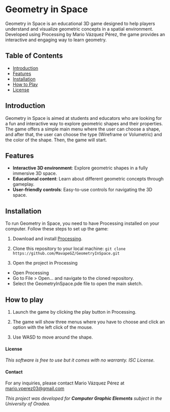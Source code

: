 # Geometry in Space

Geometry in Space is an educational 3D game designed to help players understand and visualize geometric concepts in a spatial environment. Developed using Processing by Mario Vázquez Pérez, the game provides an interactive and engaging way to learn geometry. 

## Table of Contents

- [Introduction](#introduction)
- [Features](#features)
- [Installation](#installation)
- [How to Play](#how-to-play)
- [License](#license)

## Introduction

Geometry in Space is aimed at students and educators who are looking for a fun and interactive way to explore geometric shapes and their properties. The game offers a simple main menu where the user can choose a shape, and after that, the user can choose the type (Wireframe or Volumetric) and the color of the shape. Then, the game will start.

## Features

- **Interactive 3D environment**: Explore geometric shapes in a fully immersive 3D space.
- **Educational content**: Learn about different geometric concepts through gameplay.
- **User-friendly controls**: Easy-to-use controls for navigating the 3D space.

## Installation

To run Geometry in Space, you need to have Processing installed on your computer. Follow these steps to set up the game:

1. Download and install [Processing](https://processing.org/download/).

2. Clone this repository to your local machine:
`git clone https://github.com/MavapeGZ/GeometryInSpace.git`

3. Open the project in Processing
- Open Processing
- Go to File > Open... and navigate to the cloned repository.
- Select the GeometryInSpace.pde file to open the main sketch.

## How to play

1. Launch the game by clicking the play button in Processing.

2. The game will show three menus where you have to choose and click an option with the left click of the mouse.

3. Use WASD to move around the shape.

#### License
*This software is free to use but it comes with no warranty. ISC License.*

#### Contact
For any inquiries, please contact Mario Vázquez Pérez at mario.vperez03@gmail.com

*This project was developed for **Computer Graphic Elements** subject in the University of Oradea.*
